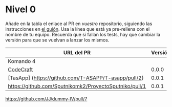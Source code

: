 # Nivel 0

Añade en la tabla el enlace al PR en *vuestro* repositorio, siguiendo las
instrucciones en [el guión](http://jj.github.io/MPDA-IS/doc/0.Repositorio). Usa
la línea que está ya pre-rellena con el nombre de tu equipo. Recuerda que si
fallan los tests, hay que cambiar la versión para que se vuelvan a lanzar los
mismos.

| URL del PR | Versión | Alcanzado |
|------------|---------|-----------|
| Komando 4  |         |           |
| [CodeCraft](https://github.com/Codecr-ft/TurnoGen/pull/1)  |     0.0.0    |           |
| [TasApp] (https://github.com/T-ASAPP/T-asapp/pull/2)    | 0.0.1        |           |
| https://github.com/Sputnikomk2/ProyectoSputniko/pull/1   | 0.0.1      |           |
https://github.com/JJ/dummy-IV/pull/7
